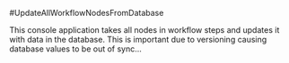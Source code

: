 #UpdateAllWorkflowNodesFromDatabase

This console application takes all nodes in workflow steps and updates it with data in the database.
This is important due to versioning causing database values to be out of sync...
